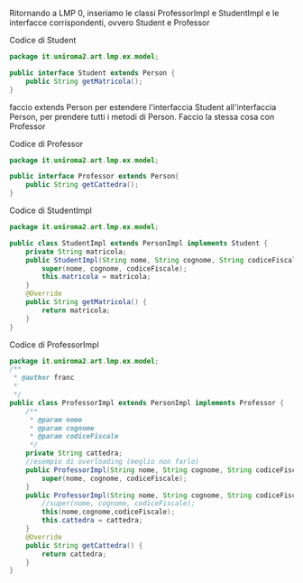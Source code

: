 Ritornando a LMP 0, inseriamo le classi ProfessorImpl e StudentImpl e le interfacce corrispondenti, ovvero Student e Professor

Codice di Student
```java
package it.uniroma2.art.lmp.ex.model;

public interface Student extends Person {
	public String getMatricola();
}

```
faccio extends Person per estendere l'interfaccia Student all'interfaccia Person, per prendere tutti i metodi di Person. 
Faccio la stessa cosa con Professor

Codice di Professor
```java
package it.uniroma2.art.lmp.ex.model;

public interface Professor extends Person{
	public String getCattedra();
}

```

Codice di StudentImpl
```java
package it.uniroma2.art.lmp.ex.model;

public class StudentImpl extends PersonImpl implements Student {
	private String matricola;
	public StudentImpl(String nome, String cognome, String codiceFiscale,String matricola) {
		super(nome, cognome, codiceFiscale);
		this.matricola = matricola;
	}
	@Override
	public String getMatricola() {
		return matricola;
	}
}
```

Codice di ProfessorImpl

```java
package it.uniroma2.art.lmp.ex.model;
/**
 * @author franc
 *
 */
public class ProfessorImpl extends PersonImpl implements Professor {
	/**
	 * @param nome
	 * @param cognome
	 * @param codiceFiscale
	 */
	private String cattedra;
	//esempio di overloading (meglio non farlo)
	public ProfessorImpl(String nome, String cognome, String codiceFiscale) {
		super(nome, cognome, codiceFiscale);
	}
	public ProfessorImpl(String nome, String cognome, String codiceFiscale,String cattedra) {
		//super(nome, cognome, codiceFiscale);
		this(nome,cognome,codiceFiscale);
		this.cattedra = cattedra;
	}
	@Override
	public String getCattedra() {
		return cattedra;
	}
}
```
